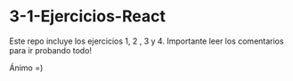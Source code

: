 # 3-1-Ejercicios-React

Este repo incluye los ejercicios 1, 2 , 3 y 4.
Importante leer los comentarios para ir probando todo!

Ánimo =)
